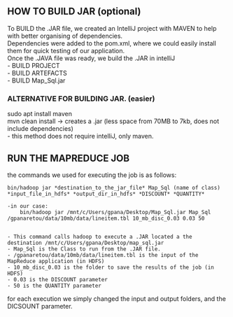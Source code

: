## HOW TO BUILD JAR (optional)

To BUILD the .JAR file, we created an IntelliJ project with MAVEN to help with better organising of dependencies.\
Dependencies were added to the pom.xml, where we could easily install them for quick testing of our application.\
Once the .JAVA file was ready, we build the .JAR in intelliJ\
		- BUILD PROJECT\
		- BUILD ARTEFACTS\
		- BUILD Map_Sql.jar

### ALTERNATIVE FOR BUILDING JAR. (easier)

sudo apt install maven\
mvn clean install -> creates a .jar (less space from 70MB to 7kb, does not include dependencies)\
	- this method does not require intelliJ, only maven.


## RUN THE MAPREDUCE JOB
the commands we used for executing the job is as follows:

	bin/hadoop jar *destination_to_the_jar_file* Map_Sql (name of class) *input_file_in_hdfs* *output_dir_in_hdfs* *DISCOUNT* *QUANTITY*
	
	-in our case:
		bin/hadoop jar /mnt/c/Users/gpana/Desktop/Map_Sql.jar Map_Sql /gpanaretou/data/10mb/data/lineitem.tbl 10_mb_disc_0.03 0.03 50
	
	
	- This command calls hadoop to execute a .JAR located a the destination /mnt/c/Users/gpana/Desktop/map_sql.jar
	- Map_Sql is the Class to run from the .JAR file.
	- /gpanaretou/data/10mb/data/lineitem.tbl is the input of the MapReduce application (in HDFS)
	- 10_mb_disc_0.03 is the folder to save the results of the job (in HDFS)
	- 0.03 is the DISCOUNT parameter
	- 50 is the QUANTITY parameter
	
for each execution we simply changed the input and output folders, and the DICSOUNT parameter.

